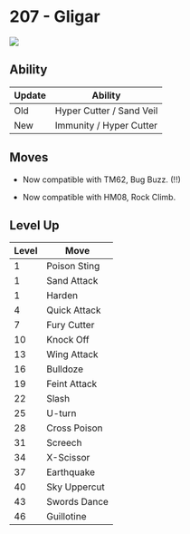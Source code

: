 # 207 - Gligar
![][207]

## Ability

Update | Ability
---    | ---
Old    | Hyper Cutter / Sand Veil
New    | Immunity / Hyper Cutter

## Moves

 - Now compatible with TM62, Bug Buzz. (!!)

 - Now compatible with HM08, Rock Climb.

## Level Up

Level | Move
---   | ---
  1   | Poison Sting
  1   | Sand Attack
  1   | Harden
  4   | Quick Attack
  7   | Fury Cutter
 10   | Knock Off
 13   | Wing Attack
 16   | Bulldoze
 19   | Feint Attack
 22   | Slash
 25   | U-turn
 28   | Cross Poison
 31   | Screech
 34   | X-Scissor
 37   | Earthquake
 40   | Sky Uppercut
 43   | Swords Dance
 46   | Guillotine



[207]: /img/pokemon/207.png
